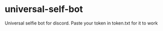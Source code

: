 # universal-self-bot
Universal selfie bot for discord. Paste your token in token.txt for it to work
